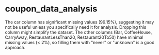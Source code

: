 # coupon_data_analysis

The car column has significant missing values (99.15%), suggesting it may not be useful unless you specifically need it for analysis. Dropping this column might simplify the dataset.
The other columns (Bar, CoffeeHouse, CarryAway, RestaurantLessThan20, Restaurant20To50) have minimal missing values (< 2%), so filling them with "never" or "unknown" is a good approach.
